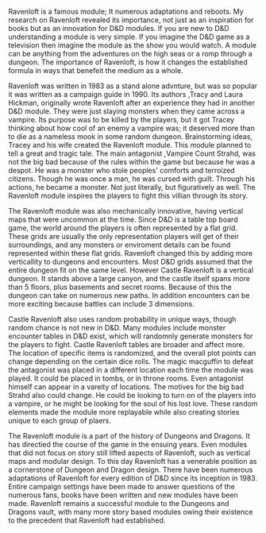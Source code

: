   Ravenloft is a famous module; It numerous adaptations and reboots. My research on Ravenloft revealed its importance, not just as an inspiration for books but as an innovation for D&D modules. If you are new to D&D understanding a module is very simple. If you imagine the D&D game as a television then imagine the module as the show you would watch. A module can be anything from the adventures on the high seas or a romp through a dungeon. The importance of Ravenloft, is how it changes the established formula in ways that benefeit the medium as a whole.

  Ravenloft was written in 1983 as a stand alone advnture, but was so popular it was written as a campaign guide in 1990. Its authors ,Tracy and Laura Hickman, originally wrote Ravenloft after an experience they had in another D&D module. They were just slaying monsters when they came across a vampire. Its purpose  was to be killed by the players, but it got Tracey thinking about how cool of an enemy a vampire was; it deserved more than to die as a nameless mook in some random dungeon. Brainstorming ideas, Tracey and his wife created the Ravenloft module. This module planned to tell a great and tragic tale. The main antagonist ,Vampire Count Strahd, was not the big bad because of the rules within the game but because he was a despot. He was a monster who stole peoples' comforts and terroized citizens. Though he was once a man, he was cursed with guilt. Through his actions, he became a monster. Not just literally, but figuratively as well. The Ravenloft module inspires the players to fight this villian through its story.

  The Ravenloft module was also mechanically innovative, having vertical maps that were uncommon at the time. Since D&D is a table top board game, the world around the players is often represented by a flat grid. These grids are usually the only representation players will get of their surroundings, and any monsters or enviroment details can be found represented within these flat grids. Ravenloft changed this by adding more verticallity to dungeons and encounters. Most D&D grids assumed that the entire dungeon fit on the same level. However Castle Ravenloft is a vertical dungeon. It stands above a large canyon, and the castle itself spans more than 5 floors, plus basements and secret rooms. Because of this the dungeon can take on numerous new paths. In addition encounters can be more exciting because battles can include 3 dimensions.
  
  Castle Ravenloft also uses random probability in unique ways, though random chance is not new in D&D.  Many modules include monster encounter tables in D&D exist, which will randomnly generate monsters for the players to fight. Castle Ravenloft tables are broader and affect more. The location of specific items is randomized, and the overall plot points can change depending on the certain dice rolls.  The magic macguffin to defeat the antagonist was placed in a different location each time the module was played. It could be placed in tombs, or in throne rooms. Even antagonist himself can appear in a vareity of locations. The motives for the big bad Strahd also could change. He could be looking to turn on of the players into a vampire, or he might be looking for the soul of his lost love. These random elements made the module more replayable while also creating stories unique to each group of plaers.
  
The Ravenloft module is a part of the history of Dungeons and Dragons. It has directied the course of the game in the ensuing years. Even modules that did not focus on story still lifted aspects of Ravenloft, such as vertical maps and modular design. To this day Ravenloft has a venerable position as a cornerstone of Dungeon and Dragon design. There have been numerous adaptations of Ravenloft for every edition of D&D since its inception in 1983. Entire campaign settings have been made to answer questions of the numerous fans, books have been written and new modules have been made.  Ravenloft remains a successful module to the Dungeons and Dragons vault, with many more story based modules owing their existence to the precedent that Ravenloft had established.
